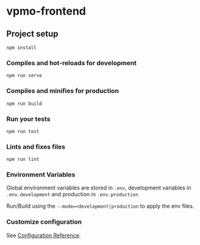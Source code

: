 # vpmo-frontend

## Project setup
```
npm install
```

### Compiles and hot-reloads for development
```
npm run serve
```

### Compiles and minifies for production
```
npm run build
```

### Run your tests
```
npm run test
```

### Lints and fixes files
```
npm run lint
```

### Environment Variables

Global environment variables are stored in `.env`, development variables in `.env.development` and production in `.env.production`

Run/Build using the `--mode=<development|production` to apply the env files.

### Customize configuration
See [Configuration Reference](https://cli.vuejs.org/config/).
